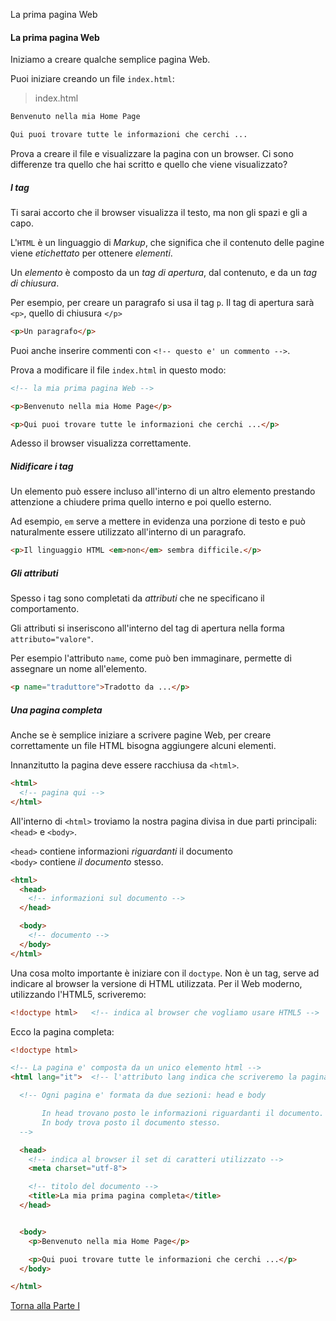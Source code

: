 La prima pagina Web


#### La prima pagina Web

Iniziamo a creare qualche semplice pagina Web.

Puoi iniziare creando un file `index.html`:

> index.html

```html
Benvenuto nella mia Home Page

Qui puoi trovare tutte le informazioni che cerchi ...
```

Prova a creare il file e visualizzare la pagina con un browser.
Ci sono differenze tra quello che hai scritto e quello che
viene visualizzato?

##### I tag

Ti sarai accorto che il browser visualizza il testo, ma non gli spazi
e gli a capo.

L'`HTML` è un linguaggio di *Markup*, che significa che il contenuto
delle pagine viene *etichettato* per ottenere *elementi*.

Un *elemento* è composto da un *tag di apertura*, dal contenuto, e da un *tag di chiusura*.

Per esempio, per creare un paragrafo si usa il tag `p`. Il tag di apertura
sarà `<p>`, quello di chiusura `</p>`

```html
<p>Un paragrafo</p>
```

Puoi anche inserire commenti con `<!-- questo e' un commento -->`.

Prova a modificare il file `index.html` in questo modo:

```html
<!-- la mia prima pagina Web -->

<p>Benvenuto nella mia Home Page</p>

<p>Qui puoi trovare tutte le informazioni che cerchi ...</p>
```

Adesso il browser visualizza correttamente.

##### Nidificare i tag

Un elemento può essere incluso all'interno di un altro elemento
prestando attenzione a chiudere prima quello interno e poi quello esterno.

Ad esempio, `em` serve a mettere in evidenza una porzione di testo
e può naturalmente essere utilizzato all'interno di un paragrafo.

```html
<p>Il linguaggio HTML <em>non</em> sembra difficile.</p>
```

##### Gli attributi

Spesso i tag sono completati da *attributi* che ne specificano il comportamento.

Gli attributi si inseriscono all'interno del tag di apertura
nella forma `attributo="valore"`.

Per esempio l'attributo `name`, come può ben immaginare, permette di assegnare
un nome all'elemento.

```html
<p name="traduttore">Tradotto da ...</p>
```

##### Una pagina completa

Anche se è semplice iniziare a scrivere pagine Web,
per creare correttamente un file HTML bisogna aggiungere alcuni elementi.

Innanzitutto la pagina deve essere racchiusa da `<html>`.

```html
<html>
  <!-- pagina qui -->
</html>
```

All'interno di `<html>` troviamo la nostra pagina divisa in due parti principali:
`<head>` e `<body>`.

`<head>` contiene informazioni *riguardanti* il documento<br>
`<body>` contiene *il documento* stesso.

```html
<html>
  <head>
    <!-- informazioni sul documento -->
  </head>

  <body>
    <!-- documento -->
  </body>
</html>
```

Una cosa molto importante è iniziare con il `doctype`. Non è un tag, serve ad
indicare al browser la versione di HTML utilizzata. Per il Web moderno, utilizzando
l'HTML5, scriveremo:

```html
<!doctype html>   <!-- indica al browser che vogliamo usare HTML5 -->
```

Ecco la pagina completa:

```html
<!doctype html>

<!-- La pagina e' composta da un unico elemento html -->
<html lang="it">  <!-- l'attributo lang indica che scriveremo la pagina in italiano -->

  <!-- Ogni pagina e' formata da due sezioni: head e body

       In head trovano posto le informazioni riguardanti il documento.
       In body trova posto il documento stesso.
  -->

  <head>
    <!-- indica al browser il set di caratteri utilizzato -->
    <meta charset="utf-8">

    <!-- titolo del documento -->
    <title>La mia prima pagina completa</title>
  </head>


  <body>
    <p>Benvenuto nella mia Home Page</p>

    <p>Qui puoi trovare tutte le informazioni che cerchi ...</p>
  </body>

</html>
```

<a href="/activities/1">Torna alla Parte I</a>
